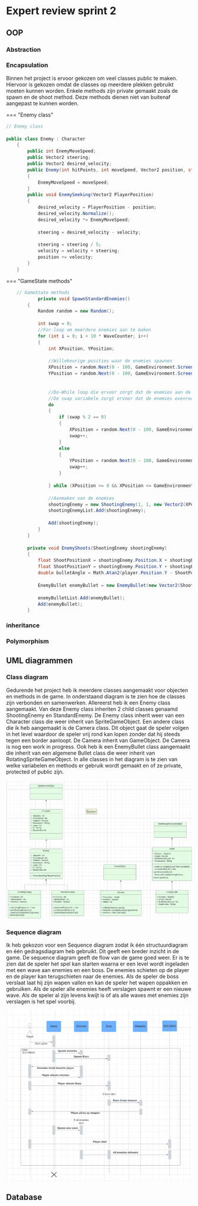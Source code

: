 # Expert review sprint 2
## OOP
### Abstraction

### Encapsulation
Binnen het project is ervoor gekozen om veel classes public te maken. Hiervoor is gekozen omdat de classes op meerdere plekken gebruikt moeten kunnen worden. Enkele methods zijn private gemaakt zoals de spawn en de shoot method. Deze methods dienen niet van buitenaf aangepast te kunnen worden.  

=== "Enemy class"
```csharp
// Enemy class

public class Enemy : Character
    {
        public int EnemyMoveSpeed;
        public Vector2 steering;
        public Vector2 desired_velocity;
        public Enemy(int hitPoints, int moveSpeed, Vector2 position, string assetName, int layer = 0, string id = "", int sheetIndex = 0) : base(hitPoints, moveSpeed, position, assetName)
        {
            EnemyMoveSpeed = moveSpeed;
        }
        public void EnemySeeking(Vector2 PlayerPosition)
        {
            desired_velocity = PlayerPosition - position;
            desired_velocity.Normalize();
            desired_velocity *= EnemyMoveSpeed;

            steering = desired_velocity - velocity;

            steering = steering / 5;
            velocity = velocity + steering;
            position += velocity;
        }
    }

```
=== "GameState methods"
```csharp
    // GameState methods
            private void SpawnStandardEnemies()
        {
            Random random = new Random();

            int swap = 0;
            //For-loop om meerdere enemies aan te maken
            for (int i = 0; i < 10 * WaveCounter; i++)
            {
                int XPosition, YPosition;

                //Willekeurige posities waar de enemies spawnen
                XPosition = random.Next(0 - 100, GameEnvironment.Screen.X + 500);
                YPosition = random.Next(0 - 100, GameEnvironment.Screen.Y + 500);


                //Do-While loop die ervoor zorgt dat de enemies aan de buiten randen spawnen 
                //De swap variabele zorgt ervoor dat de enemies evenredig worden verdeel aan alle kanten
                do
                {
                    if (swap % 2 == 0)
                    {
                        XPosition = random.Next(0 - 100, GameEnvironment.Screen.X + 500);
                        swap++;
                    }
                    else
                    {
                        YPosition = random.Next(0 - 100, GameEnvironment.Screen.Y + 500);
                        swap++;
                    }

                } while (XPosition >= 0 && XPosition <= GameEnvironment.Screen.X && YPosition >= 0 && YPosition <= GameEnvironment.Screen.Y);

                //Aanmaken van de enemies
                shootingEnemy = new ShootingEnemy(1, 1, new Vector2(XPosition, YPosition));
                shootingEnemyList.Add(shootingEnemy);

                Add(shootingEnemy);
            }
        }

        private void EnemyShoots(ShootingEnemy shootingEnemy)
        {
            float ShootPositionX = shootingEnemy.Position.X + shootingEnemy.Width / 2;
            float ShootPositionY = shootingEnemy.Position.Y + shootingEnemy.Height / 2;
            double bulletAngle = Math.Atan2(player.Position.Y - ShootPositionY, player.Position.X - ShootPositionX);

            EnemyBullet enemyBullet = new EnemyBullet(new Vector2(ShootPositionX, ShootPositionY), bulletAngle, 15);

            enemyBulletList.Add(enemyBullet);
            Add(enemyBullet);
        }
```

### inheritance

### Polymorphism

## UML diagrammen
### Class diagram
Gedurende het project heb ik meerdere  classes aangemaakt voor objecten en methods in de game. In onderstaand diagram is te zien hoe de classes zijn verbonden en samenwerken. Allereerst heb ik een Enemy class aangemaakt. Van deze Enemy class inheriten 2 child classes genaamd ShootingEnemy en StandardEnemy. De Enemy class inherit weer van een Character class die weer inherit van SpriteGameObject. Een andere class die ik heb aangemaakt is de Camera class. Dit object gaat de speler volgen in het level waardoor de speler vrij rond kan lopen zonder dat hij steeds tegen een border aanloopt. De Camera inherit van GameObject. De Camera is nog een work in progress. Ook heb ik een EnemyBullet class aangemaakt die inherit van een algemene Bullet class die weer inherit van RotatingSpriteGameObject. In alle classes in het diagram is te zien van welke variabelen en methods er gebruik wordt gemaakt en of ze private, protected of public zijn.  

![Class diagram](<../Groepje/Images/Class-diagram-blok-4 jaar-1-Senna-de-Vries.png>)  

### Sequence diagram
Ik heb gekozon voor een Sequence diagram zodat ik één structuurdiagram en één gedragsdiagram heb gebruikt. Dit geeft een breder inzicht in de game. De sequence diagram geeft de flow van de game goed weer. Er is te zien dat de speler het spel kan starten waarna er een level wordt ingeladen met een wave aan enemies en een boss. De enemies schieten op de player en de player kan terugschieten naar de enemies. Als de speler de boss verslaat laat hij zijn wapen vallen en kan de speler het wapen oppakken en gebruiken. Als de speler alle enemies heeft verslagen spawnt er een nieuwe wave. Als de speler al zijn levens kwijt is of als alle waves met enemies zijn verslagen is het spel voorbij.  

![Sequence diagram](../Groepje/Images/Sequence-diagram-blok-4-jaar-1-Senna-de-Vries.png)

## Database